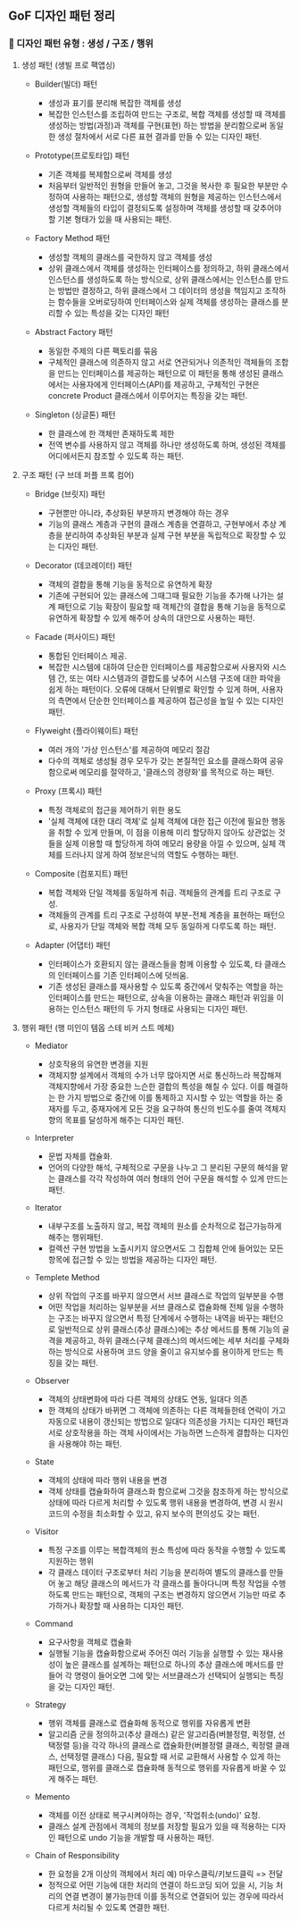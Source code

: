 ## GoF 디자인 패턴 정리

### 📌  디자인 패턴 유형 : 생성 / 구조 / 행위

1. 생성 패턴 (생빌 프로 팩앱싱)
    - Builder(빌더) 패턴
        - 생성과 표기를 분리해 복잡한 객체를 생성
        - 복잡한 인스턴스를 조립하여 만드는 구조로, 복합 객체를 생성할 때 객체를 생성하는 방법(과정)과 객체를 구현(표현) 하는 방법을 분리함으로써 동일한 생성 절차에서 서로 다른 표현 결과를 만들 수 있는 디자인 패턴.
    
    - Prototype(프로토타입) 패턴
        - 기존 객체를 복제함으로써 객체를 생성
        - 처음부터 일반적인 원형을 만들어 놓고, 그것을 복사한 후 필요한 부분만 수정하여 사용하는 패턴으로, 생성할 객체의 원형을 제공하는 인스턴스에서 생성할 객체들의 타입이 결정되도록 설정하며 객체를 생성할 때 갖추어야 할 기본 형태가 있을 때 사용되는 패턴.

    - Factory Method 패턴
        - 생성할 객체의 클래스를 국한하지 않고 객체를 생성
        - 상위 클래스에서 객체를 생성하는 인터페이스를 정의하고, 하위 클래스에서 인스턴스를 생성하도록 하는 방식으로,
          상위 클래스에서는 인스턴스를 만드는 방법만 결정하고, 하위 클래스에서 그 데이터의 생성을 책임지고 조작하는 함수들을 오버로딩하여 인터페이스와 실제 객체를 생성하는 클래스를 분리할 수 있는 특성을 갖는 디자인 패턴
        
    - Abstract Factory 패턴 
        - 동일한 주제의 다른 팩토리를 묶음
        - 구체적인 클래스에 의존하지 않고 서로 연관되거나 의존적인 객체들의 조합을 만드는 인터페이스를 제공하는 패턴으로 이 패턴을 통해 생성된 클래스에서는 사용자에게 인터페이스(API)를 제공하고,
         구체적인 구현은 concrete Product 클래스에서 이루어지는 특징을 갖는 패턴.
         
    - Singleton (싱글톤) 패턴
        - 한 클래스에 한 객체만 존재하도록 제한
        - 전역 변수를 사용하지 않고 객체를 하나만 생성하도록 하며, 생성된 객체를 어디에서든지 참조할 수 있도록 하는 패턴.

2. 구조 패턴 (구 브데 퍼플 프록 컴어)
    - Bridge (브릿지) 패턴
        - 구현뿐만 아니라, 추상화된 부분까지 변경해야 하는 경우
        - 기능의 클래스 계층과 구현의 클래스 계층을 연결하고, 구현부에서 추상 계층을 분리하여 추상화된 부분과 실제 구현 부분을 독립적으로 확장할 수 있는 디자인 패턴.
          
    - Decorator (데코레이터) 패턴
        - 객체의 결합을 통해 기능을 동적으로 유연하게 확장
        - 기존에 구현되어 있는 클래스에 그때그때 필요한 기능을 추가해 나가는 설계 패턴으로 기능 확장이 필요할 때 객체간의 결합을 통해 기능을 동적으로 유연하게 확장할 수 있게 해주어 상속의 대안으로 사용하는 패턴.

    - Facade (퍼사이드) 패턴 
        - 통합된 인터페이스 제공.
        - 복잡한 시스템에 대하여 단순한 인터페이스를 제공함으로써 사용자와 시스템 간, 또는 여타 시스템과의 결합도를 낮추어 시스템 구조에 대한 파악을 쉽게 하는 패턴이다. 오류에 대해서 단위별로 확인할 수 있게 하며, 사용자의 측면에서 단순한 인터페이스를 제공하여 접근성을 높일 수 있는 디자인 패턴.

    - Flyweight (플라이웨이트) 패턴
        - 여러 개의 '가상 인스턴스'를 제공하여 메모리 절감
        - 다수의 객체로 생성될 경우 모두가 갖는 본질적인 요소를 클래스화여 공유함으로써 메모리를 절약하고, '클래스의 경량화'를 목적으로 하는 패턴.
    
    - Proxy (프록시) 패턴
        - 특정 객체로의 접근을 제어하기 위한 용도
        - '실체 객체에 대한 대리 객체'로 실체 객체에 대한 접근 이전에 필요한 행동을 취할 수 있게 만들며, 이 점을 이용해 미리 할당하지 않아도 상관없는 것들을 실제 이용할 때 할당하게 하여 메모리 용량을 아낄 수 있으며, 실체 객체를 드러나지 않게 하여 정보은닉의 역할도 수행하는 패턴.

    - Composite (컴포지트) 패턴
        - 복합 객체와 단일 객체를 동일하게 취급. 객체들의 관계를 트리 구조로 구성.
        - 객체들의 관계를 트리 구조로 구성하여 부분-전체 계층을 표현하는 패턴으로, 사용자가 단일 객체와 복합 객체 모두 동일하게 다루도록 하는 패턴.
      
    - Adapter (어댑터) 패턴
        - 인터페이스가 호환되지 않는 클래스들을 함께 이용할 수 있도록, 타 클래스의 인터페이스를 기존 인터페이스에 덧씌움.
        - 기존 생성된 클래스를 재사용할 수 있도록 중간에서 맞춰주는 역할을 하는 인터페이스를 만드는 패턴으로, 상속을 이용하는 클래스 패턴과 위임을 이용하는 인스턴스 패턴의 두 가지 형태로 사용되는 디자인 패턴.


3. 행위 패턴 (행 미인이 템옵 스테 비커 스트 메체)
    - Mediator
        - 상호작용의 유연한 변경을 지원
        - 객체지향 설계에서 객체의 수가 너무 많아지면 서로 통신하느라 복잡해져 객체지향에서 가장 중요한 느슨한 결합의 특성을 해칠 수 있다. 이를 해결하는 한 가지 방법으로 중간에 이를 통제하고 지시할 수 있는 역할을 하는 중재자를 두고, 중재자에게 모든 것을 요구하여 통신의 빈도수를 줄여 객체지향의 목표를 달성하게 해주는 디자인 패턴.
        
    - Interpreter
        - 문법 자체를 캡슐화.
        - 언어의 다양한 해석, 구체적으로 구문을 나누고 그 분리된 구문의 해석을 맡는 클래스를 각각 작성하여 여러 형태의 언어 구문을 해석할 수 있게 만드는 패턴.
       
    - Iterator
        - 내부구조를 노출하지 않고, 복잡 객체의 원소를 순차적으로 접근가능하게 해주는 행위패턴.
        - 컬렉션 구현 방법을 노출시키지 않으면서도 그 집합체 안에 들어있는 모든 항목에 접근할 수 있는 방법을 제공하는 디자인 패턴.
       
    - Templete Method
        - 상위 작업의 구조를 바꾸지 않으면서 서브 클래스로 작업의 일부분을 수행
        - 어떤 작업을 처리하는 일부분을 서브 클래스로 캡슐화해 전체 일을 수행하는 구조는 바꾸지 않으면서 특정 단계에서 수행하는 내역을 바꾸는 패턴으로 일반적으로 상위 클래스(추상 클래스)에는 추상 메서드를 통해 기능의 골격을 제공하고, 하위 클래스(구체 클래스)의 메서드에는 세부 처리를 구체화하는 방식으로 사용하며 코드 양을 줄이고 유지보수를 용이하게 만드는 특징을 갖는 패턴.

    - Observer
        - 객체의 상태변화에 따라 다른 객체의 상태도 연동, 일대다 의존
        - 한 객체의 상태가 바뀌면 그 객체에 의존하는 다른 객체들한테 연락이 가고 자동으로 내용이 갱신되는 방법으로 일대다 의존성을 가지는 디자인 패턴과 서로 상호작용을 하는 객체 사이에서는 가능하면 느슨하게 결합하는 디자인을 사용해야 하는 패턴.

    - State
        - 객체의 상태에 따라 행위 내용을 변경
        - 객체 상태를 캡슐화하여 클래스화 함으로써 그것을 참조하게 하는 방식으로 상태에 따라 다르게 처리할 수 있도록 행위 내용을 변경하여, 변경 시 원시 코드의 수정을 최소화할 수 있고, 유지 보수의 편의성도 갖는 패턴.

    - Visitor
        - 특정 구조를 이루는 복합객체의 원소 특성에 따라 동작을 수행할 수 있도록 지원하는 행위
        - 각 클래스 데이터 구조로부터 처리 기능을 분리하여 별도의 클래스를 만들어 놓고 해당 클래스의 메서드가 각 클래스를 돌아다니며 특정 작업을 수행하도록 만드는 패턴으로, 객체의 구조는 변경하지 않으면서 기능만 따로 추가하거나 확장할 때 사용하는 디자인 패턴.

    - Command
        - 요구사항을 객체로 캡슐화
        - 실행될 기능을 캡슐화함으로써 주어진 여러 기능을 실행할 수 있는 재사용성이 높은 클래스를 설계하는 패턴으로 하나의 추상 클래스에 메서드를 만들어 각 명령이 들어오면 그에 맞는 서브클래스가 선택되어 실행되는 특징을 갖는 디자인 패턴.

    - Strategy
        - 행위 객체를 클래스로 캡슐화해 동적으로 행위를 자유롭게 변환
        - 알고리즘 군을 정의하고(추상 클래스) 같은 알고리즘(버블정렬, 퀵정렬, 선택정렬 등)을 각각 하나의 클래스로 캡슐화한(버블정렬 클래스, 퀵정렬 클래스, 선택정렬 클래스) 다음, 필요할 때 서로 교환해서 사용할 수 있게 하는 패턴으로, 행위를 클래스로 캡슐화해 동적으로 행위를 자유롭게 바꿀 수 있게 해주는 패턴.
    
    - Memento
        - 객체를 이전 상태로 복구시켜야하는 경우, '작업취소(undo)' 요청.
        - 클래스 설계 관점에서 객체의 정보를 저장할 필요가 있을 때 적용하는 디자인 패턴으로 undo 기능을 개발할 때 사용하는 패턴.

    - Chain of Responsibility
        - 한 요청을 2개 이상의 객체에서 처리 예) 마우스클릭/키보드클릭 => 전달
        - 정적으로 어떤 기능에 대한 처리의 연결이 하드코딩 되어 있을 시, 기능 처리의 연결 변경이 불가능한데 이를 동적으로 연결되어 있는 경우에 따라서 다르게 처리될 수 있도록 연결한 패턴.

